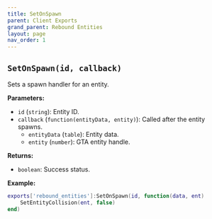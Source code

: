 ```yaml
--- 
title: SetOnSpawn 
parent: Client Exports 
grand_parent: Rebound Entities 
layout: page
nav_order: 1 
--- 
```

## `SetOnSpawn(id, callback)`
Sets a spawn handler for an entity.

**Parameters:**
- `id` (`string`): Entity ID.
- `callback` (`function(entityData, entity)`): Called after the entity spawns.
  - `entityData` (`table`): Entity data.
  - `entity` (`number`): GTA entity handle.

**Returns:**
- `boolean`: Success status.

**Example:**
```lua
exports['rebound_entities']:SetOnSpawn(id, function(data, ent) 
    SetEntityCollision(ent, false)
end)
```